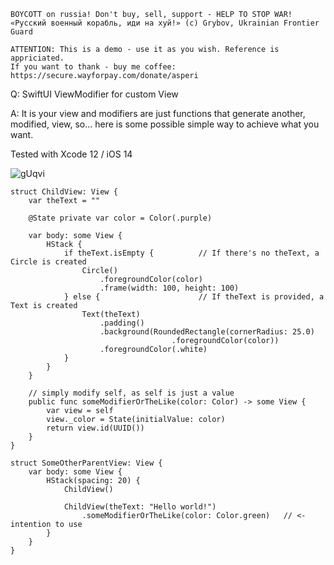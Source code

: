 ```
BOYCOTT on russia! Don't buy, sell, support - HELP TO STOP WAR!
«Русский военный корабль, иди на хуй!» (c) Grybov, Ukrainian Frontier Guard

ATTENTION: This is a demo - use it as you wish. Reference is appriciated.
If you want to thank - buy me coffee: https://secure.wayforpay.com/donate/asperi
```

Q: SwiftUI ViewModifier for custom View

A: It is your view and modifiers are just functions that generate another, 
modified, view, so... here is some possible simple way to achieve what you want.

Tested with Xcode 12 / iOS 14

![gUqvi](https://user-images.githubusercontent.com/62171579/167466551-36774cbc-f2fb-41b2-8ae0-502ba458385d.png)

```
struct ChildView: View {
    var theText = ""
    
    @State private var color = Color(.purple)
    
    var body: some View {
        HStack {
            if theText.isEmpty {          // If there's no theText, a Circle is created
                Circle()
                    .foregroundColor(color)
                    .frame(width: 100, height: 100)
            } else {                      // If theText is provided, a Text is created
                Text(theText)
                    .padding()
                    .background(RoundedRectangle(cornerRadius: 25.0)
                                    .foregroundColor(color))
                    .foregroundColor(.white)
            }
        }
    }
    
    // simply modify self, as self is just a value
    public func someModifierOrTheLike(color: Color) -> some View {
		var view = self
		view._color = State(initialValue: color)
		return view.id(UUID())
	}
}

struct SomeOtherParentView: View {
    var body: some View {
        HStack(spacing: 20) {
            ChildView()

            ChildView(theText: "Hello world!")
                .someModifierOrTheLike(color: Color.green)   // <- intention to use 
        }
    }
}
```
